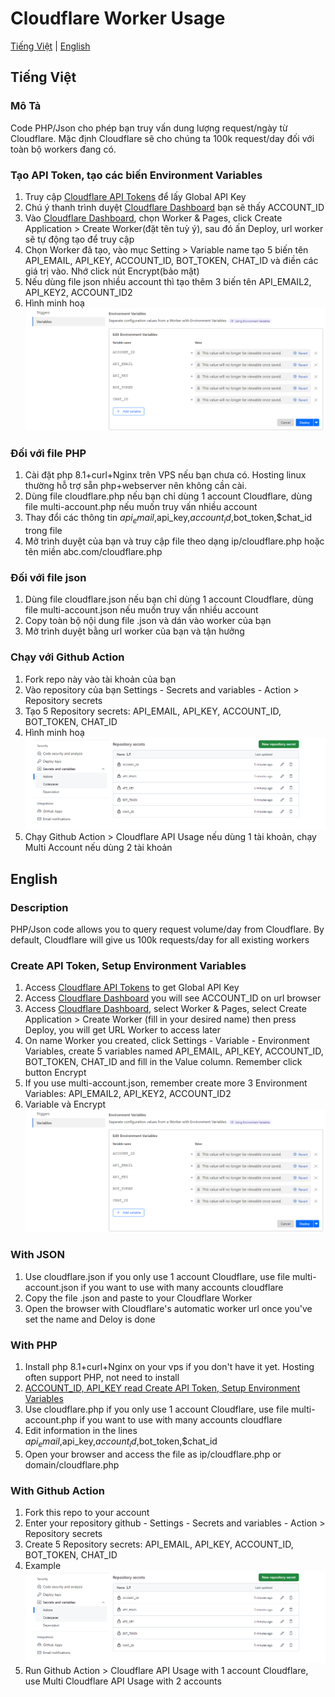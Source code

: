 # Cloudflare Worker Usage

[Tiếng Việt](#tiếng-việt) | [English](#english)

## Tiếng Việt

### Mô Tả
Code PHP/Json cho phép bạn truy vấn dung lượng request/ngày từ Cloudflare. Mặc định Cloudflare sẽ cho chúng ta 100k request/day đối với toàn bộ workers đang có.

### Tạo API Token, tạo các biến Environment Variables
1. Truy cập [Cloudflare API Tokens](https://dash.cloudflare.com/profile/api-tokens) để lấy Global API Key
2. Chú ý thanh trình duyệt [Cloudflare Dashboard](https://dash.cloudflare.com/) bạn sẽ thấy ACCOUNT_ID
3. Vào [Cloudflare Dashboard](https://dash.cloudflare.com/), chọn Worker & Pages, click Create Application > Create Worker(đặt tên tuỳ ý), sau đó ấn Deploy, url worker sẽ tự động tạo để truy cập
4. Chọn Worker đã tạo, vào mục Setting > Variable name tạo 5 biến tên API_EMAIL, API_KEY, ACCOUNT_ID, BOT_TOKEN, CHAT_ID và điền các giá trị vào. Nhớ click nút Encrypt(bảo mật)
5. Nếu dùng file json nhiều account thì tạo thêm 3 biến tên API_EMAIL2, API_KEY2, ACCOUNT_ID2
6. Hình minh hoạ
![Tạo biến và bảo mật](images/encrypt-variable.png)

### Đối với file PHP
1. Cài đặt php 8.1+curl+Nginx trên VPS nếu bạn chưa có. Hosting linux thường hỗ trợ sẵn php+webserver nên không cần cài.
2. Dùng file cloudflare.php nếu bạn chỉ dùng 1 account Cloudflare, dùng file multi-account.php nếu muốn truy vấn nhiều account
3. Thay đổi các thông tin $api_email,$api_key,$account_id,$bot_token,$chat_id trong file
4. Mở trình duyệt của bạn và truy cập file theo dạng ip/cloudflare.php hoặc tên miền abc.com/cloudflare.php

### Đối với file json
1. Dùng file cloudflare.json nếu bạn chỉ dùng 1 account Cloudflare, dùng file multi-account.json nếu muốn truy vấn nhiều account
2. Copy toàn bộ nội dung file .json và dán vào worker của bạn
3. Mở trình duyệt bằng url worker của bạn và tận hưởng

### Chạy với Github Action
1. Fork repo này vào tài khoản của bạn
2. Vào repository của bạn Settings - Secrets and variables - Action > Repository secrets
3. Tạo 5 Repository secrets: API_EMAIL, API_KEY, ACCOUNT_ID, BOT_TOKEN, CHAT_ID
4. Hình minh hoạ
![Tạo biến và bảo mật](images/github-action.png)
5. Chạy Github Action > Cloudflare API Usage nếu dùng 1 tài khoản, chạy Multi Account nếu dùng 2 tài khoản

## English

### Description
PHP/Json code allows you to query request volume/day from Cloudflare. By default, Cloudflare will give us 100k requests/day for all existing workers

### Create API Token, Setup Environment Variables
1. Access [Cloudflare API Tokens](https://dash.cloudflare.com/profile/api-tokens) to get Global API Key
2. Access [Cloudflare Dashboard](https://dash.cloudflare.com/) you will see ACCOUNT_ID on url browser
3. Access [Cloudflare Dashboard](https://dash.cloudflare.com/), select Worker & Pages, select Create Application > Create Worker (fill in your desired name) then press Deploy, you will get URL Worker to access later
4. On name Worker you created, click Settings - Variable - Environment Variables, create 5 variables named API_EMAIL, API_KEY, ACCOUNT_ID, BOT_TOKEN, CHAT_ID and fill in the Value column. Remember click button Encrypt
5. If you use multi-account.json, remember create more 3 Environment Variables: API_EMAIL2, API_KEY2, ACCOUNT_ID2
6. Variable và Encrypt
![Setup Variable và Encrypt](images/encrypt-variable.png)

### With JSON
1. Use cloudflare.json if you only use 1 account Cloudflare, use file multi-account.json if you want to use with many accounts cloudflare
2. Copy the file .json and paste to your Cloudflare Worker
3. Open the browser with Cloudflare's automatic worker url once you've set the name and Deloy is done

### With PHP
1. Install php 8.1+curl+Nginx on your vps if you don't have it yet. Hosting often support PHP, not need to install
2. [ACCOUNT_ID, API_KEY read Create API Token, Setup Environment Variables](#create-api-token-setup-environment-variables)
3. Use cloudflare.php if you only use 1 account Cloudflare, use file multi-account.php if you want to use with many accounts cloudflare
4. Edit information in the lines $api_email,$api_key,$account_id,$bot_token,$chat_id
5. Open your browser and access the file as ip/cloudflare.php or domain/cloudflare.php

### With Github Action
1. Fork this repo to your account
2. Enter your repository github - Settings - Secrets and variables - Action > Repository secrets
3. Create 5 Repository secrets: API_EMAIL, API_KEY, ACCOUNT_ID, BOT_TOKEN, CHAT_ID
4. Example
![Tạo biến và bảo mật](images/github-action.png)
5. Run Github Action > Cloudflare API Usage with 1 account Cloudflare, use Multi Cloudflare API Usage with 2 accounts
